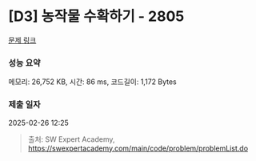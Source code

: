 # [D3] 농작물 수확하기 - 2805 

[문제 링크](https://swexpertacademy.com/main/code/problem/problemDetail.do?contestProbId=AV7GLXqKAWYDFAXB) 

### 성능 요약

메모리: 26,752 KB, 시간: 86 ms, 코드길이: 1,172 Bytes

### 제출 일자

2025-02-26 12:25



> 출처: SW Expert Academy, https://swexpertacademy.com/main/code/problem/problemList.do
